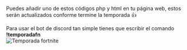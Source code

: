 Puedes añadir uno de estos códigos php y html en tu página web, estos serán actualizados conforme termine la temporada 👍


Para usar el bot de discord tan simple tienes que escribir el comando
<b>!temporadafn</b>
<br>
<img src="https://i.imgur.com/mhToidc.png" title="Temporada fortnite">
